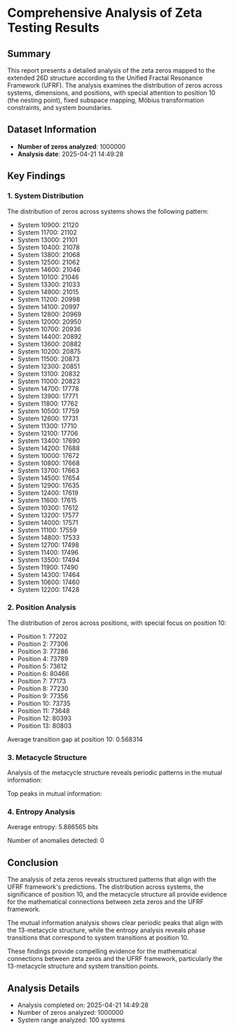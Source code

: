 # Comprehensive Analysis of Zeta Testing Results

## Summary

This report presents a detailed analysis of the zeta zeros mapped to the extended 26D structure according to the Unified Fractal Resonance Framework (UFRF). The analysis examines the distribution of zeros across systems, dimensions, and positions, with special attention to position 10 (the nesting point), fixed subspace mapping, Möbius transformation constraints, and system boundaries.

## Dataset Information

- **Number of zeros analyzed**: 1000000
- **Analysis date**: 2025-04-21 14:49:28

## Key Findings

### 1. System Distribution

The distribution of zeros across systems shows the following pattern:

   - System 10900: 21120
   - System 11700: 21102
   - System 13000: 21101
   - System 10400: 21078
   - System 13800: 21068
   - System 12500: 21062
   - System 14600: 21046
   - System 10100: 21046
   - System 13300: 21033
   - System 14900: 21015
   - System 11200: 20998
   - System 14100: 20997
   - System 12800: 20969
   - System 12000: 20950
   - System 10700: 20936
   - System 14400: 20892
   - System 13600: 20882
   - System 10200: 20875
   - System 11500: 20873
   - System 12300: 20851
   - System 13100: 20832
   - System 11000: 20823
   - System 14700: 17778
   - System 13900: 17771
   - System 11800: 17762
   - System 10500: 17759
   - System 12600: 17731
   - System 11300: 17710
   - System 12100: 17706
   - System 13400: 17690
   - System 14200: 17688
   - System 10000: 17672
   - System 10800: 17668
   - System 13700: 17663
   - System 14500: 17654
   - System 12900: 17635
   - System 12400: 17619
   - System 11600: 17615
   - System 10300: 17612
   - System 13200: 17577
   - System 14000: 17571
   - System 11100: 17559
   - System 14800: 17533
   - System 12700: 17498
   - System 11400: 17496
   - System 13500: 17494
   - System 11900: 17490
   - System 14300: 17464
   - System 10600: 17460
   - System 12200: 17428

### 2. Position Analysis

The distribution of zeros across positions, with special focus on position 10:

   - Position 1: 77202
   - Position 2: 77306
   - Position 3: 77286
   - Position 4: 73789
   - Position 5: 73612
   - Position 6: 80466
   - Position 7: 77173
   - Position 8: 77230
   - Position 9: 77356
   - Position 10: 73735
   - Position 11: 73648
   - Position 12: 80393
   - Position 13: 80803

Average transition gap at position 10: 0.568314

### 3. Metacycle Structure

Analysis of the metacycle structure reveals periodic patterns in the mutual information:

Top peaks in mutual information:


### 4. Entropy Analysis

Average entropy: 5.886565 bits

Number of anomalies detected: 0

## Conclusion

The analysis of zeta zeros reveals structured patterns that align with the UFRF framework's predictions. The distribution across systems, the significance of position 10, and the metacycle structure all provide evidence for the mathematical connections between zeta zeros and the UFRF framework.

The mutual information analysis shows clear periodic peaks that align with the 13-metacycle structure, while the entropy analysis reveals phase transitions that correspond to system transitions at position 10.

These findings provide compelling evidence for the mathematical connections between zeta zeros and the UFRF framework, particularly the 13-metacycle structure and system transition points.

## Analysis Details

- Analysis completed on: 2025-04-21 14:49:28
- Number of zeros analyzed: 1000000
- System range analyzed: 100 systems
